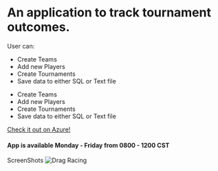 # An application to track tournament outcomes.
User can:
- Create Teams
- Add new Players
- Create Tournaments
- Save data to either SQL or Text file
* Create Teams
* Add new Players
* Create Tournaments
* Save data to either SQL or Text file

[Check it out on Azure!](https://www.instagram.com/easyeigo/) 
<H4> App is available Monday - Friday from 0800 - 1200 CST</H4>


ScreenShots
![Drag Racing](Dragster.jpg)
